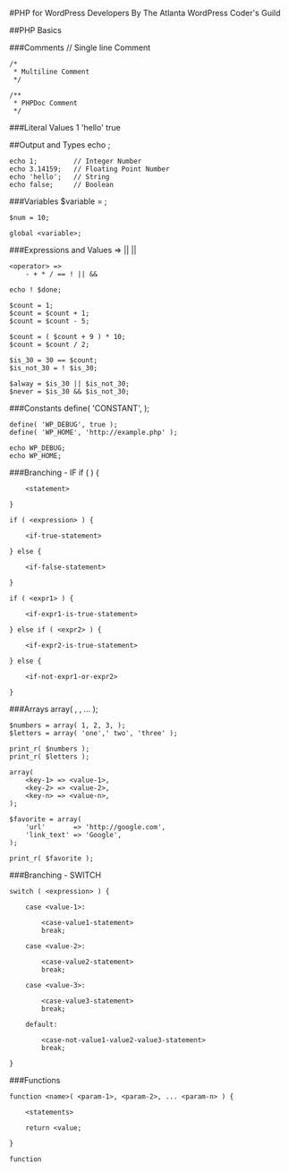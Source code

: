 #PHP for WordPress Developers
By The Atlanta WordPress Coder's Guild

##PHP Basics 

###Comments
	// Single line Comment

	/*
	 * Multiline Comment
	 */

	/**
	 * PHPDoc Comment 
	 */
	 
###Literal Values
	1
	'hello'
	true
	
##Output and Types
	echo <value>;
	
	echo 1;			// Integer Number
	echo 3.14159;	// Floating Point Number
	echo 'hello';	// String
	echo false;		// Boolean
		
###Variables
	$variable = <value>;
	
	$num = 10;

	global <variable>;
	
###Expressions and Values
	<expr> => 
		<operator> <expr>
			||
		<expr> <operator> <value>|<variable>|<expr> 
	
	<operator> =>
		- + * / == ! || && 

	echo ! $done;
	
	$count = 1;
	$count = $count + 1;
	$count = $count - 5;
	
	$count = ( $count + 9 ) * 10;
	$count = $count / 2;
	
	$is_30 = 30 == $count;
	$is_not_30 = ! $is_30;

	$alway = $is_30 || $is_not_30;
	$never = $is_30 && $is_not_30;
	
###Constants
	define( 'CONSTANT', <value> );

	define( 'WP_DEBUG', true );
	define( 'WP_HOME', 'http://example.php' );
	
	echo WP_DEBUG;
	echo WP_HOME;	

###Branching - IF
	if ( <expression> ) { 

		<statement>
		
	}

	if ( <expression> ) { 

		<if-true-statement>

	} else {
		
		<if-false-statement>

	}
	
	if ( <expr1> ) { 

		<if-expr1-is-true-statement>

	} else if ( <expr2> ) {
		
		<if-expr2-is-true-statement>

	} else {
	
		<if-not-expr1-or-expr2>

	}

###Arrays
	array( <element-1>, <element-2>, ... <element-n> );
	
	$numbers = array( 1, 2, 3, );
	$letters = array( 'one',' two', 'three' );
	
	print_r( $numbers );
	print_r( $letters );
	
	array( 
		<key-1> => <value-1>, 
		<key-2> => <value-2>,
		<key-n> => <value-n>,
	);
		
	$favorite = array(
		'url'  		=> 'http://google.com',
		'link_text' => 'Google',
	);
	
	print_r( $favorite );


###Branching - SWITCH

	switch ( <expression> ) { 

		case <value-1>:
		
			<case-value1-statement>
			break;

		case <value-2>:
				
			<case-value2-statement>
			break;

		case <value-3>:

			<case-value3-statement>
			break;

		default:		

			<case-not-value1-value2-value3-statement>
			break;

	}

###Functions

	function <name>( <param-1>, <param-2>, ... <param-n> ) {

		<statements>

		return <value;	
	
	}
	
	function 

	

	
